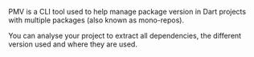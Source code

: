 PMV is a CLI tool used to help manage package version in Dart projects with multiple packages (also known as mono-repos).

You can analyse your project to extract all dependencies, the different version used and where they are used.
